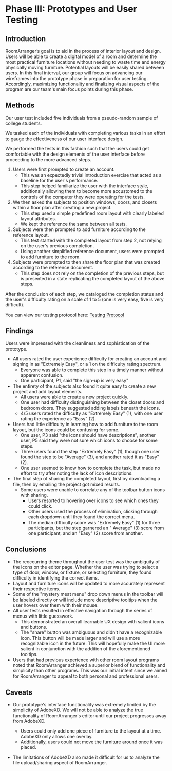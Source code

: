 # Phase III: Prototypes and User Testing

## Introduction



RoomArranger’s goal is to aid in the process of interior layout and design. Users will be able to create a digital model of a room and determine the most practical furniture locations without needing to waste time and energy physically moving furniture. Potential layouts will be easily shared between users. 
In this final interval, our group will focus on advancing our wireframes into the prototype phase in preparation for user testing. Accordingly, maximizing functionality and finalizing visual aspects of the program are our team's main focus points during this phase. 

## Methods

Our user test included five individuals from a pseudo-random sample of college students.

We tasked each of the individuals with completing various tasks in an effort to gauge the effectiveness of our user
interface design.

We performed the tests in this fashion such that the users could get comfortable with the design elements of the user
interface before proceeding to the more advanced steps.

1. Users were first prompted to create an account.
    - This was an expectedly trivial introduction exercise that acted as a baseline for the user's performance.
    - This step helped familiarize the user with the interface style, additionally allowing them to become more
      accustomed to the controls
      of the computer they were operating for the tests.
2. We then asked the subjects to position windows, doors, and closets within a floor plan after creating a new project.
    - This step used a simple predefined room layout with clearly labeled layout attributes.
    - We kept the reference the same between all tests.
3. Subjects were then prompted to add furniture according to the reference layout.
    - This test started with the completed layout from step 2, not relying on the user's previous completion.
    - Using another simplified reference document, users were prompted to add furniture to the room.
4. Subjects were prompted to then share the floor plan that was created according to the reference document.
    - This step does not rely on the completion of the previous steps, but is presented in a state replicating the
      completed layout of the above steps.

After the conclusion of each step, we cataloged the completion status and the user's difficulty rating on a scale of 1
to 5 (one is very easy, five is very difficult).

You can view our testing protocol here:
[Testing Protocol](protocol.pdf)

## Findings

Users were impressed with the cleanliness and sophistication of the prototype.

- All users rated the user experience difficulty for creating an account and signing in as "Extremely Easy", or a 1 on
  the difficulty rating spectrum.
    - Everyone was able to complete this step in a timely manner without apparent confusion.
    - One participant, P1, said "the sign-up is very easy"
- The entirety of the subjects also found it quite easy to create a new project and add layout elements.
    - All users were able to create a new project quickly.
    - One user had difficulty distinguishing between the closet doors and bedroom doors. They suggested adding
      labels beneath the icons.
    - 4/5 users rated the difficulty as "Extremely Easy" (1), with one user rating the experience as "Easy" (2).
- Users had little difficulty in learning how to add furniture to the room layout, but the icons could be confusing for
  some.
    - One user, P3 said "the icons should have descriptions", another user, P5 said they were not sure which icons to
      choose for some steps.
    - Three users found the step "Extremely Easy" (1), though one user found the step to be "Average" (3), and another
      rated it as "Easy" (2).
    - One user seemed to know how to complete the task, but made no effort to try after noting the lack of icon
      descriptions.
- The final step of sharing the completed layout, first by downloading a file, then by emailing the project got mixed
  results.
    - Some users were unable to correlate any of the toolbar button icons with sharing.
        - Users resorted to hovering over icons to see which ones they could click.
        - Other users used the process of elimination, clicking through each dropdown until they found the correct menu.
        - The median difficulty score was "Extremely Easy" (1) for three participants, but the step garnered an "
          Average" (3) score from one participant, and an "Easy" (2) score from another.
        

## Conclusions

- The reoccurring theme throughout the user test was the ambiguity of the icons on the editor page. Whether the user was
  trying to select a type of door, window, or fixture, or selecting furniture, they found difficulty in identifying the
  correct items.
- Layout and furniture icons will be updated to more accurately represent their respective items.
- Some of the "mystery meat menu" drop down menus in the toolbar will be labeled directly or will include more
  descriptive tooltips when the user hovers over them with their mouse.
- All user tests resulted in effective navigation through the series of menus with little guesswork.
    - This demonstrated an overall learnable UX design with salient icons and buttons.
    - The "share" button was ambiguous and didn't have a recognizable icon. This button will be made larger and will use
      a more recognizable icon in the future. This will hopefully make the UI more salient in conjunction with the
      addition of the aforementioned tooltips.
- Users that had previous experience with other room layout programs noted that RoomArranger achieved a superior blend
  of functionality and simplicity than other programs. This was our initial intent since we aimed for RoomArranger to
  appeal to both personal and professional users.

## Caveats

- Our prototype's interface functionality was extremely limited by the simplicity of AdobeXD. We will not be able to
  analyze the true functionality of RoomArranger's editor until our project progresses away from AdobeXD.
    - Users could only add one piece of furniture to the layout at a time. AdobeXD only allows one overlay.
    - Additionally, users could not move the furniture around once it was placed.

- The limitations of AdobeXD also made it difficult for us to analyze the file upload/sharing aspect of RoomArranger.


